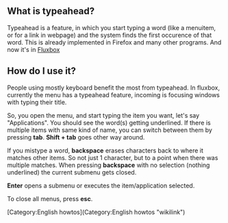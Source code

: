 What is typeahead?
------------------

Typeahead is a feature, in which you start typing a word (like a
menuitem, or for a link in webpage) and the system finds the first
occurence of that word. This is already implemented in Firefox and many
other programs. And now it's in [Fluxbox](http://www.fluxbox.org/)

How do I use it?
----------------

People using mostly keyboard benefit the most from typeahead. In
fluxbox, currently the menu has a typeahead feature, incoming is
focusing windows with typing their title.

So, you open the menu, and start typing the item you want, let's say
"Applications". You should see the word(s) getting underlined. If there
is multiple items with same kind of name, you can switch between them by
pressing **tab**. **Shift + tab** goes other way around.

If you mistype a word, **backspace** erases characters back to where it
matches other items. So not just 1 character, but to a point when there
was multiple matches. When pressing **backspace** with no selection
(nothing underlined) the current submenu gets closed.

**Enter** opens a submenu or executes the item/application selected.

To close all menus, press **esc**.

[Category:English howtos](Category:English howtos "wikilink")
